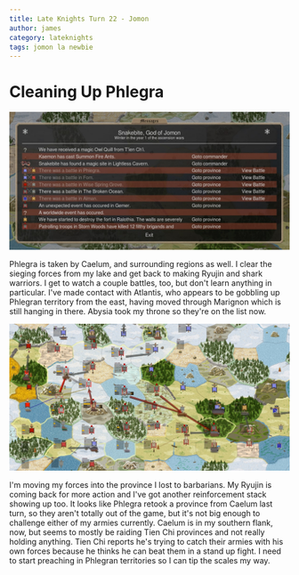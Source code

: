 ```yaml
---
title: Late Knights Turn 22 - Jomon
author: james
category: lateknights
tags: jomon la newbie
---
```


# Cleaning Up Phlegra

![Announcements](/assets/images/jomon_22001.jpg)

Phlegra is taken by Caelum, and surrounding regions as well. I clear the sieging forces from my lake and get back to making Ryujin and shark warriors. I get to watch a couple battles, too, but don't learn anything in particular. I've made contact with Atlantis, who appears to be gobbling up Phlegran territory from the east, having moved through Marignon which is still hanging in there. Abysia took my throne so they're on the list now.

![Orders](/assets/images/jomon_22002.jpg)

I'm moving my forces into the province I lost to barbarians. My Ryujin is coming back for more action and I've got another reinforcement stack showing up too. It looks like Phlegra retook a province from Caelum last turn, so they aren't totally out of the game, but it's not big enough to challenge either of my armies currently. Caelum is in my southern flank, now, but seems to mostly be raiding Tien Chi provinces and not really holding anything. Tien Chi reports he's trying to catch their armies with his own forces because he thinks he can beat them in a stand up fight. I need to start preaching in Phlegran territories so I can tip the scales my way.
